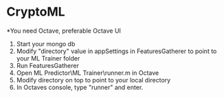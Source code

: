 # CryptoML

*You need Octave, preferable Octave UI

1. Start your mongo db
2. Modify "directory" value in appSettings in FeaturesGatherer to point to your ML Trainer folder
3. Run FeaturesGatherer
4. Open ML Predictor\ML Trainer\runner.m in Octave
5. Modify directory on top to point to your local directory
6. In Octaves console, type "runner" and enter.
